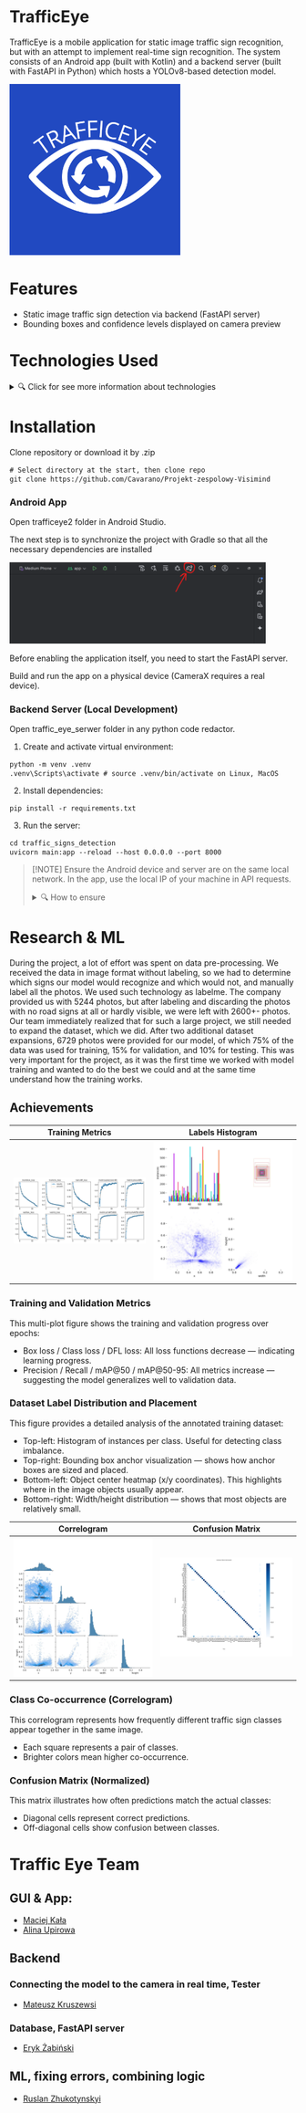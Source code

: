 # TrafficEye
TrafficEye is a mobile application for static image traffic sign recognition, but with an attempt to implement real-time sign recognition. The system consists of an Android app (built with Kotlin) and a backend server (built with FastAPI in Python) which hosts a YOLOv8-based detection model.

[//]: # (![LOGO]&#40;documentation/uploads/trafficeye_logo.png&#41;)

<p align="left">
  <img src="documentation/uploads/trafficeye_logo.png" width="300"/>
</p>

# Features

[//]: # (- Real-time traffic sign detection using device camera &#40;via TFLite model&#41;)
- Static image traffic sign detection via backend (FastAPI server)
- Bounding boxes and confidence levels displayed on camera preview

[//]: # (- Offline on-device detection and optional server detection)

# Technologies Used
<details>
<summary>🔍 Click for see more information about technologies</summary>

#### Mobile App:
- Kotlin
- Android Studio
- CameraX API
- TensorFlow Lite

#### Backend Server:
- Python 3.10+
- FastAPI
- Uvicorn
- OpenCV
- Ultralytics YOLOv8 (custom trained model)
</details>


# Installation
Clone repository or download it by .zip
```
# Select directory at the start, then clone repo
git clone https://github.com/Cavarano/Projekt-zespolowy-Visimind
```
### Android App

Open trafficeye2 folder in Android Studio.

The next step is to synchronize the project with Gradle so that all the necessary dependencies are installed

<p align="left">
  <img src="documentation/uploads/file1.png" width="450"/>
</p>
Before enabling the application itself, you need to start the FastAPI server.

Build and run the app on a physical device (CameraX requires a real device).

### Backend Server (Local Development)

Open traffic_eye_serwer folder in any python code redactor.

1. Create and activate virtual environment:
```
python -m venv .venv
.venv\Scripts\activate # source .venv/bin/activate on Linux, MacOS
```
2. Install dependencies:
```
pip install -r requirements.txt
```
3. Run the server:
```
cd traffic_signs_detection
uvicorn main:app --reload --host 0.0.0.0 --port 8000 
```

> [!NOTE] Ensure the Android device and server are on the same local network. In the app, use the local IP of your machine in API requests. 
><details>
><summary>🔍 How to ensure</summary>
>If you use a USB cable and distribute the Internet through the cable, you should:
>
>1. Enter the command in Powershell or another terminal
>```
>ipconfig
>```
>2. Find there an Ethernet adapter Ethernet: or similar to this adapter and save its IPv4 Address
><p align="left">
>  <img src="documentation/uploads/file2.png" width="500"/>
></p>
>
>3. And add this IP address to two files
>   1. app/res/xml/network_security_config.xml -> In the network-security-config block
>   2. app/kotlin+java/com.example.trafficeye2/MainActivity -> In the uploadImageToServer function
>   \
>   val request = Request.Builder()
>                   .url(“http://192.168.246.178:8000/detection/detect-signs/”)
>
>
>After all these steps, you will most likely be in the same local network as the Phone and the Device running the local server
></details>

# Research & ML
During the project, a lot of effort was spent on data pre-processing. 
We received the data in image format without labeling, so we had to determine 
which signs our model would recognize and which would not, and manually label 
all the photos. We used such technology as labelme. The company provided us 
with 5244 photos, but after labeling and discarding the photos with no road 
signs at all or hardly visible, we were left with 2600+- photos. Our team 
immediately realized that for such a large project, we still needed to expand 
the dataset, which we did. After two additional dataset expansions, 6729 photos
were provided for our model, of which 75% of the data was used for training,
15% for validation, and 10% for testing.  This was very important for 
the project, as it was the first time we worked with model training and 
wanted to do the best we could and at the same time understand how the 
training works.

## Achievements

|               Training Metrics                | Labels Histogram |
|:---------------------------------------------:|:----------------:|
| ![results](documentation/uploads/results.png) | ![results](documentation/uploads/labels.jpg) |

### Training and Validation Metrics
This multi-plot figure shows the training and validation progress over epochs:
- Box loss / Class loss / DFL loss: All loss functions decrease — indicating learning progress.
- Precision / Recall / mAP@50 / mAP@50-95: All metrics increase — suggesting the model generalizes well to validation data.

### Dataset Label Distribution and Placement
This figure provides a detailed analysis of the annotated training dataset:

- Top-left: Histogram of instances per class. Useful for detecting class imbalance.
- Top-right: Bounding box anchor visualization — shows how anchor boxes are sized and placed.
- Bottom-left: Object center heatmap (x/y coordinates). This highlights where in the image objects usually appear.
- Bottom-right: Width/height distribution — shows that most objects are relatively small.


|                       Correlogram                        | Confusion Matrix |
|:--------------------------------------------------------:|:----------------:|
| ![results](documentation/uploads/labels_correlogram.jpg) | ![results](documentation/uploads/confusion_matrix_normalized.png) |

### Class Co-occurrence (Correlogram)
This correlogram represents how frequently different traffic sign classes appear together in the same image.
- Each square represents a pair of classes.
- Brighter colors mean higher co-occurrence.

### Confusion Matrix (Normalized)

This matrix illustrates how often predictions match the actual classes:

- Diagonal cells represent correct predictions.
- Off-diagonal cells show confusion between classes.




# Traffic Eye Team

## GUI & App:

- [Maciej Kała](https://github.com/Cavarano)
- [Alina Upirowa](https://github.com/alinaupyrova)


## Backend

### Connecting the model to the camera in real time, Tester
- [Mateusz Kruszewsi](https://github.com/kru3zec)

### Database, FastAPI server
- [Eryk Żabiński](https://github.com/erykz415)

## ML, fixing errors, combining logic
- [Ruslan Zhukotynskyi](https://github.com/ruslanzhuk)